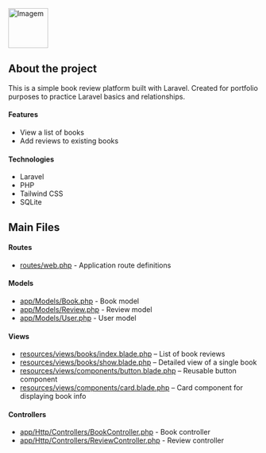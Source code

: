 <img src="https://github.com/user-attachments/assets/9bb08b29-b35b-4094-b49d-6642bd7ce705" alt="Imagem" height="80">

## About the project

This is a simple book review platform built with Laravel. Created for portfolio purposes to practice Laravel basics and relationships.

#### Features

- View a list of books  
- Add reviews to existing books  

#### Technologies

- Laravel  
- PHP  
- Tailwind CSS  
- SQLite  

## Main Files

#### Routes

- [routes/web.php](routes/web.php) - Application route definitions

#### Models

- [app/Models/Book.php](app/Models/Book.php) - Book model
- [app/Models/Review.php](app/Models/Review.php) - Review model
- [app/Models/User.php](app/Models/User.php) - User model

#### Views

- [resources/views/books/index.blade.php](resources/views/books/index.blade.php) – List of book reviews  
- [resources/views/books/show.blade.php](resources/views/books/show.blade.php) – Detailed view of a single book  
- [resources/views/components/button.blade.php](resources/views/components/button.blade.php) – Reusable button component  
- [resources/views/components/card.blade.php](resources/views/components/card.blade.php) – Card component for displaying book info 

#### Controllers

- [app/Http/Controllers/BookController.php](app/Http/Controllers/BookController.php) - Book controller  
- [app/Http/Controllers/ReviewController.php](app/Http/Controllers/ReviewController.php) - Review controller  